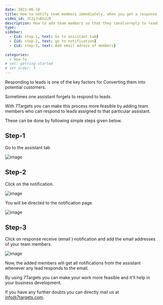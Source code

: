 ```yaml
---
date: 2021-06-10
title: How to notify team members immediately, when you get a response for one of your leads
video_id: JC2yJnBXzLM
description: How to add team members so that they canalsoreply to leads response.
type:  
sidebar:
  - {id: step-1, text: Go to assistant tab}
  - {id: step-2, text: go to notification}
  - {id: step-3, text: Add email adress of members}
  
categories:
  - How-To
# set: getting-started
# set_order: 3
---
```


Responding to leads is one of the key factors for Converting them into potential customers.

Sometimes one assistant forgets to respond to leads.

With 7Targets you can make this process more feasible by adding team members who can respond to leads assigned to that particular assistant.

These can be done by following simple steps given below.

## Step-1

Go to the assistant tab

![image](../../images/Notify-team-1.png)


## Step-2

Click on the notification.

![image](../../images/Notify-team-2.png)


You will be directed to the notification page.

![image](../../images/Notify-team-3.png)


## Step-3

Click on response receive (email ) notification 
and add the email addresses of your team members.

![image](../../images/Notify-team-4.png)


Now, the added members will get all notifications from the assistant whenever any lead responds to the email.

By using 7Targets you can make your work more feasible and it'll help in your business development.

If you have any further doubts you can directly mail us at info@7targets.com.